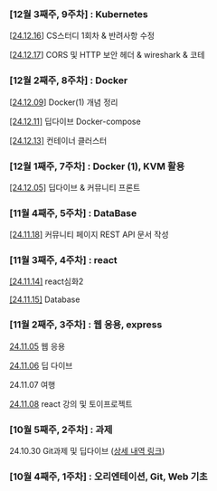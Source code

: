 ### [12월 3째주, 9주차] : Kubernetes

[[24.12.16](https://github.com/100-hours-a-week/Leeroy-til/blob/main/DSC(24)/2024-12-16.md)] CS스터디 1회차 & 반려사항 수정

[[24.12.17](https://github.com/100-hours-a-week/Leeroy-til/blob/main/DSC(24)/2024-12-17.md)] CORS 및 HTTP 보안 헤더 & wireshark & 코테 

### [12월 2째주, 8주차] : Docker

[[24.12.09](https://github.com/100-hours-a-week/Leeroy-til/blob/main/DSC(24)/2024-12-09.md)] Docker(1) 개념 정리

[[24.12.11]](https://github.com/100-hours-a-week/Leeroy-til/blob/main/DSC(24)/2024-12-11.md) 딥다이브 Docker-compose

[[24.12.13]](https://github.com/100-hours-a-week/Leeroy-til/blob/main/DSC(24)/2024-12-13.md) 컨테이너 클러스터

### [12월 1째주, 7주차] : Docker (1), KVM 활용

[[24.12.05]](https://github.com/100-hours-a-week/Leeroy-til/blob/main/DSC(24)/2024-12-04.md) 딥다이브 & 커뮤니티 프론트

### [11월 4째주, 5주차] : DataBase

[[24.11.18]](https://github.com/100-hours-a-week/Leeroy-til/blob/main/Oct(24)/2024-11-18.md) 커뮤니티 페이지 REST API 문서 작성

### [11월 3째주, 4주차] : react

[[24.11.14]](https://github.com/100-hours-a-week/Leeroy-til/blob/main/Oct(24)/2024-11-14.md) react심화2

[[24.11.15]](https://github.com/100-hours-a-week/Leeroy-til/blob/main/Oct(24)/2024-11-15.md) Database

### [11월 2째주, 3주차] : 웹 응용, express

[24.11.05](https://github.com/100-hours-a-week/Leeroy-til/blob/main/Oct(24)/2024-11-05.md) 웹 응용

[24.11.06](https://github.com/100-hours-a-week/Leeroy-til/blob/main/Oct/2024-11-06.md) 딥 다이브

24.11.07 여행

[24.11.08](https://github.com/100-hours-a-week/Leeroy-til/blob/main/Oct(24)/2024-11-08.md) react 강의 및 토이프로젝트

### [10월 5째주, 2주차] : 과제

24.10.30 Git과제 및 딥다이브 ([상세 내역 링크](https://github.com/100-hours-a-week/Leeroy-til/blob/main/Nov/2024-10-30.md))

### [10월 4째주, 1주차] : 오리엔테이션, Git, Web 기초










